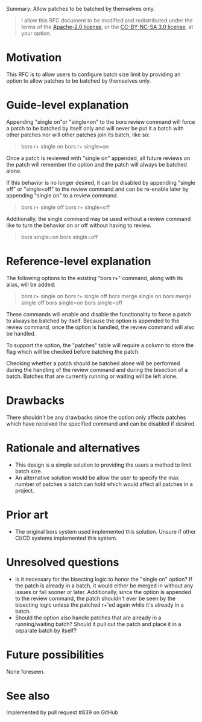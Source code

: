 Summary: Allow patches to be batched by themselves only.

<!-- RFC documents are put under a dual license, because the default license for content on this forum is CC-BY-NC-SA, while the license for bors's code is Apache 2.0 -->

> I allow this RFC document to be modified and redistributed under the terms of the [Apache-2.0 license](http://www.apache.org/licenses/LICENSE-2.0), or the [CC-BY-NC-SA 3.0 license](http://creativecommons.org/licenses/by-nc-sa/3.0/deed.en_US), at your option.

# Motivation

This RFC is to allow users to configure batch size limit by providing an option to allow patches to be batched by themselves only.

# Guide-level explanation

Appending "single on"or "single=on"  to the bors review command will force a patch to be batched by itself only and will never be put it a batch with other patches nor will other patches join its batch, like so:

> bors r+ single on
bors r+ single=on

Once a patch is reviewed with "single on" appended, all future reviews on the patch will remember the option and the patch will always be batched alone.

If this behavior is no longer desired, it can be disabled by appending "single off" or "single=off" to the review command and can be re-enable later by appending "single on" to a review command.

> bors r+ single off
bors r+ single=off

Additionally, the single command may be used without a review command like to turn the behavior on or off without having to review.

> bors single=on
bors single=off

# Reference-level explanation

The following options to the existing "bors r+" command, along with its alias, will be added:

> bors r+ single on
bors r+ single off
bors merge single on
bors merge single off
bors single=on
bors single=off

These commands will enable and disable the functionality to force a patch to always be batched by itself. Because the option is appended to the review command, once the option is handled, the review command will also be handled.

To support the option, the "patches" table will require a column to store the flag which will be checked before batching the patch. 

Checking whether a patch should be batched alone will be performed during the handling of the review command and during the bisection of a batch. Batches that are currently running or waiting will be left alone.

# Drawbacks

There shouldn't be any drawbacks since the option only affects patches which have received the specified command and can be disabled if desired.

# Rationale and alternatives

* This design is a simple solution to providing the users a method to limit batch size.
* An alternative solution would be allow the user to specify the max number of patches a batch can hold which would affect all patches in a project.

# Prior art

* The original bors system used implemented this solution. Unsure if other CI/CD systems implemented this system.

# Unresolved questions

* Is it necessary for the bisecting logic to honor the "single on" option? If the patch is already in a batch, it would either be merged in without any issues or fail sooner or later. Additionally, since the option is appended to the review command, the patch shouldn't ever be seen by the bisecting logic unless the patched r+'ed again while it's already in a batch.
* Should the option also handle patches that are already in a running/waiting batch? Should it pull out the patch and place it in a separate batch by itself?

# Future possibilities

None foreseen.

# See also

Implemented by pull request #839 on GitHub

